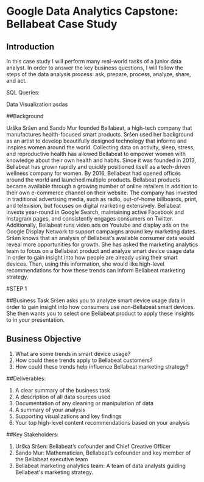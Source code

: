 # Google Data Analytics Capstone: Bellabeat Case Study

## Introduction
In this case study I will perform many real-world tasks of a junior data analyst. In order to answer the key business questions, I will follow the steps of the data analysis process: ask, prepare, process, analyze, share, and act. 

SQL Queries:

Data Visualization:asdas

##Background

Urška Sršen and Sando Mur founded Bellabeat, a high-tech company that manufactures health-focused smart products. Sršen used her background as an artist to develop beautifully designed technology that informs and inspires women around the world. Collecting data on activity, sleep, stress, and reproductive health has allowed Bellabeat to empower women with knowledge about their own health and habits. Since it was founded in 2013, Bellabeat has grown rapidly and quickly positioned itself as a tech-driven wellness company for women. By 2016, Bellabeat had opened offices around the world and launched multiple products. Bellabeat products became available through a growing number of online retailers in addition to their own e-commerce channel on their website. The company has invested in traditional advertising media, such as radio, out-of-home billboards, print, and television, but focuses on digital marketing extensively. Bellabeat invests year-round in Google Search, maintaining active Facebook and Instagram pages, and consistently engages consumers on Twitter. Additionally, Bellabeat runs video ads on Youtube and display ads on the Google Display Network to support campaigns around key marketing dates. Sršen knows that an analysis of Bellabeat’s available consumer data would reveal more opportunities for growth. She has asked the marketing analytics team to focus on a Bellabeat product and analyze smart device usage data in order to gain insight into how people are already using their smart devices. Then, using this information, she would like high-level recommendations for how these trends can inform Bellabeat marketing strategy.

#STEP 1

##Business Task
Sršen asks you to analyze smart device usage data in order to gain insight into how consumers use non-Bellabeat smart devices. She then wants you to select one Bellabeat product to apply these insights to in your presentation. 

## Business Objective
1. What are some trends in smart device usage? 
2. How could these trends apply to Bellabeat customers? 
3. How could these trends help influence Bellabeat marketing strategy? 

##Deliverables: 
1. A clear summary of the business task 
2. A description of all data sources used 
3. Documentation of any cleaning or manipulation of data 
4. A summary of your analysis 
5. Supporting visualizations and key findings 
6. Your top high-level content recommendations based on your analysis

##Key Stakeholders:
1. Urška Sršen: Bellabeat’s cofounder and Chief Creative Officer 
2. Sando Mur: Mathematician, Bellabeat’s cofounder and key member of the Bellabeat executive team 
3. Bellabeat marketing analytics team: A team of data analysts guiding Bellabeat's marketing strategy.
